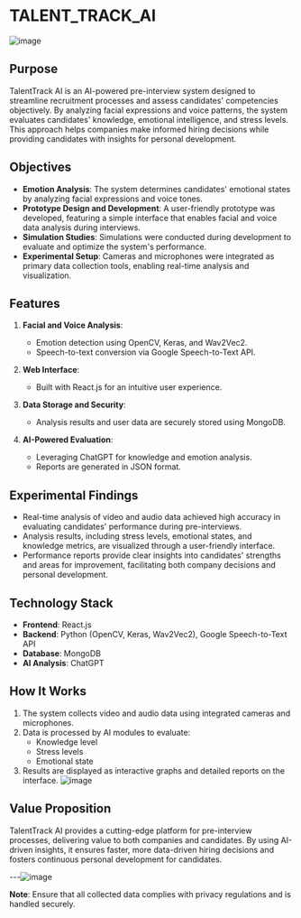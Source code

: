 # TALENT_TRACK_AI
![image](https://github.com/user-attachments/assets/d19e6893-7f1d-4c91-874f-b14d5d3a7662)

## Purpose

TalentTrack AI is an AI-powered pre-interview system designed to streamline recruitment processes and assess candidates' competencies objectively. By analyzing facial expressions and voice patterns, the system evaluates candidates' knowledge, emotional intelligence, and stress levels. This approach helps companies make informed hiring decisions while providing candidates with insights for personal development.

## Objectives

- **Emotion Analysis**: The system determines candidates' emotional states by analyzing facial expressions and voice tones.
- **Prototype Design and Development**: A user-friendly prototype was developed, featuring a simple interface that enables facial and voice data analysis during interviews.
- **Simulation Studies**: Simulations were conducted during development to evaluate and optimize the system's performance.
- **Experimental Setup**: Cameras and microphones were integrated as primary data collection tools, enabling real-time analysis and visualization.

## Features

1. **Facial and Voice Analysis**:
   - Emotion detection using OpenCV, Keras, and Wav2Vec2.
   - Speech-to-text conversion via Google Speech-to-Text API.

2. **Web Interface**:
   - Built with React.js for an intuitive user experience.

3. **Data Storage and Security**:
   - Analysis results and user data are securely stored using MongoDB.

4. **AI-Powered Evaluation**:
   - Leveraging ChatGPT for knowledge and emotion analysis.
   - Reports are generated in JSON format.

## Experimental Findings

- Real-time analysis of video and audio data achieved high accuracy in evaluating candidates' performance during pre-interviews.
- Analysis results, including stress levels, emotional states, and knowledge metrics, are visualized through a user-friendly interface.
- Performance reports provide clear insights into candidates' strengths and areas for improvement, facilitating both company decisions and personal development.

## Technology Stack

- **Frontend**: React.js
- **Backend**: Python (OpenCV, Keras, Wav2Vec2), Google Speech-to-Text API
- **Database**: MongoDB
- **AI Analysis**: ChatGPT

## How It Works

1. The system collects video and audio data using integrated cameras and microphones.
2. Data is processed by AI modules to evaluate:
   - Knowledge level
   - Stress levels
   - Emotional state
3. Results are displayed as interactive graphs and detailed reports on the interface.
![image](https://github.com/user-attachments/assets/68c16c17-f6d4-4dba-9159-51a9177b36c1)

## Value Proposition

TalentTrack AI provides a cutting-edge platform for pre-interview processes, delivering value to both companies and candidates. By using AI-driven insights, it ensures faster, more data-driven hiring decisions and fosters continuous personal development for candidates.

---![image](https://github.com/user-attachments/assets/c88cb188-9821-428c-9bf5-2d3146c173b1)


**Note**: Ensure that all collected data complies with privacy regulations and is handled securely.

